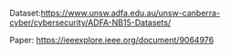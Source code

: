 Dataset:https://www.unsw.adfa.edu.au/unsw-canberra-cyber/cybersecurity/ADFA-NB15-Datasets/

Paper: https://ieeexplore.ieee.org/document/9064976
